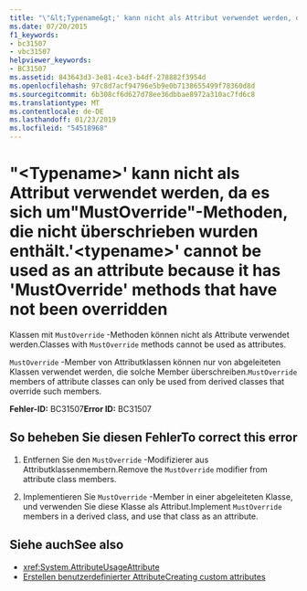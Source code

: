 ```yaml
---
title: "\"&lt;Typename&gt;' kann nicht als Attribut verwendet werden, da es sich um\"MustOverride\"-Methoden, die nicht überschrieben wurden enthält."
ms.date: 07/20/2015
f1_keywords:
- bc31507
- vbc31507
helpviewer_keywords:
- BC31507
ms.assetid: 843643d3-3e81-4ce3-b4df-278882f3954d
ms.openlocfilehash: 97c8d7acf94796e5b9e0b7138655499f78360d8d
ms.sourcegitcommit: 6b308cf6d627d78ee36dbbae8972a310ac7fd6c8
ms.translationtype: MT
ms.contentlocale: de-DE
ms.lasthandoff: 01/23/2019
ms.locfileid: "54518968"
---
```

# <a name="lttypenamegt-cannot-be-used-as-an-attribute-because-it-has-mustoverride-methods-that-have-not-been-overridden"></a><span data-ttu-id="79f8f-102">"&lt;Typename&gt;' kann nicht als Attribut verwendet werden, da es sich um"MustOverride"-Methoden, die nicht überschrieben wurden enthält.</span><span class="sxs-lookup"><span data-stu-id="79f8f-102">'&lt;typename&gt;' cannot be used as an attribute because it has 'MustOverride' methods that have not been overridden</span></span>
<span data-ttu-id="79f8f-103">Klassen mit `MustOverride` -Methoden können nicht als Attribute verwendet werden.</span><span class="sxs-lookup"><span data-stu-id="79f8f-103">Classes with `MustOverride` methods cannot be used as attributes.</span></span>  
  
 <span data-ttu-id="79f8f-104">`MustOverride` -Member von Attributklassen können nur von abgeleiteten Klassen verwendet werden, die solche Member überschreiben.</span><span class="sxs-lookup"><span data-stu-id="79f8f-104">`MustOverride` members of attribute classes can only be used from derived classes that override such members.</span></span>  
  
 <span data-ttu-id="79f8f-105">**Fehler-ID:** BC31507</span><span class="sxs-lookup"><span data-stu-id="79f8f-105">**Error ID:** BC31507</span></span>  
  
## <a name="to-correct-this-error"></a><span data-ttu-id="79f8f-106">So beheben Sie diesen Fehler</span><span class="sxs-lookup"><span data-stu-id="79f8f-106">To correct this error</span></span>  
  
1.  <span data-ttu-id="79f8f-107">Entfernen Sie den `MustOverride` -Modifizierer aus Attributklassenmembern.</span><span class="sxs-lookup"><span data-stu-id="79f8f-107">Remove the `MustOverride` modifier from attribute class members.</span></span>  
  
2.  <span data-ttu-id="79f8f-108">Implementieren Sie `MustOverride` -Member in einer abgeleiteten Klasse, und verwenden Sie diese Klasse als Attribut.</span><span class="sxs-lookup"><span data-stu-id="79f8f-108">Implement `MustOverride` members in a derived class, and use that class as an attribute.</span></span>  
  
## <a name="see-also"></a><span data-ttu-id="79f8f-109">Siehe auch</span><span class="sxs-lookup"><span data-stu-id="79f8f-109">See also</span></span>
- <xref:System.AttributeUsageAttribute>
- [<span data-ttu-id="79f8f-110">Erstellen benutzerdefinierter Attribute</span><span class="sxs-lookup"><span data-stu-id="79f8f-110">Creating custom attributes</span></span>](~/docs/visual-basic/programming-guide/concepts/attributes/creating-custom-attributes.md)
